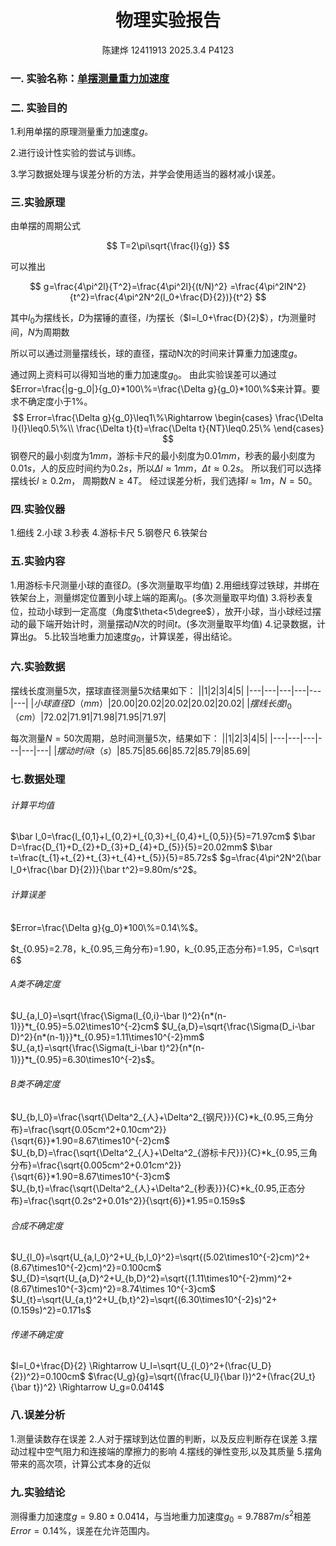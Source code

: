 <style>
.center{
    width:auto;
    display:table;
    margin-left: auto;
    margin-right: auto;
}

</style>

# <center>物理实验报告 </center>
 <center>陈建烨 12411913 2025.3.4 P4123</center> <!---这里是姓名栏--->

### 一. 实验名称：<u>单摆测量重力加速度</u>
<!---课程名称写<u>和</u>之间--->
### 二. 实验目的 
1.利用单摆的原理测量重力加速度$g$。

2.进行设计性实验的尝试与训练。

3.学习数据处理与误差分析的方法，并学会使用适当的器材减小误差。

### 三.实验原理
由单摆的周期公式

$$
T=2\pi\sqrt{\frac{l}{g}}
$$

可以推出

$$
g=\frac{4\pi^2l}{T^2}=\frac{4\pi^2l}{(t/N)^2}
=\frac{4\pi^2lN^2}{t^2}=\frac{4\pi^2N^2(l_0+\frac{D}{2})}{t^2}
$$

其中$l_0$为摆线长，$D$为摆锤的直径，$l$为摆长（$l=l_0+\frac{D}{2}$），$t$为测量时间，$N$为周期数

所以可以通过测量摆线长，球的直径，摆动N次的时间来计算重力加速度$g$。

通过网上资料可以得知当地的重力加速度$g_0$。
由此实验误差可以通过$Error=\frac{|g-g_0|}{g_0}*100\%=\frac{\Delta g}{g_0}*100\%$来计算。要求不确定度小于1%。
$$
Error=\frac{\Delta g}{g_0}\leq1\%\Rightarrow
\begin{cases}
\frac{\Delta l}{l}\leq0.5\%\\
\frac{\Delta t}{t}=\frac{\Delta t}{NT}\leq0.25\%
\end{cases}
$$
钢卷尺的最小刻度为$1mm$，游标卡尺的最小刻度为$0.01mm$，秒表的最小刻度为$0.01s$，人的反应时间约为$0.2s$，所以$\Delta l\approx1mm$，$\Delta t\approx0.2s$。
所以我们可以选择摆线长$l\geq0.2m$，
周期数$N\geq4T$。
经过误差分析，我们选择$l\approx1m$，$N=50$。

### 四.实验仪器
1.细线 2.小球 3.秒表 4.游标卡尺 5.钢卷尺 6.铁架台

### 五.实验内容
1.用游标卡尺测量小球的直径$D$。(多次测量取平均值)
2.用细线穿过铁球，并绑在铁架台上，测量绑定位置到小球上端的距离$l_0$。(多次测量取平均值)
3.将秒表复位，拉动小球到一定高度（角度$\theta<5\degree$），放开小球，当小球经过摆动的最下端开始计时，测量摆动$N$次的时间$t$。(多次测量取平均值)
4.记录数据，计算出$g$。
5.比较当地重力加速度$g_0$，计算误差，得出结论。
### 六.实验数据
摆线长度测量5次，摆球直径测量5次结果如下：
||1|2|3|4|5|
|---|---|---|---|---|---|
|$小球直径D（mm）$|$20.00$|$20.02$|$20.02$|$20.02$|$20.02$|
|$摆线长度l_0（cm）$|$72.02$|$71.91$|$71.98$|$71.95$|$71.97$|

每次测量$N=50$次周期，总时间测量5次，结果如下：
||1|2|3|4|5|
|---|---|---|---|---|---|
|$摆动时间t（s）$|$85.75$|$85.66$|$85.72$|$85.79$|$85.69$|

### 七.数据处理
###### 计算平均值
$\bar l_0=\frac{l_{0,1}+l_{0,2}+l_{0,3}+l_{0,4}+l_{0,5}}{5}=71.97cm$
$\bar D=\frac{D_{1}+D_{2}+D_{3}+D_{4}+D_{5}}{5}=20.02mm$
$\bar t=\frac{t_{1}+t_{2}+t_{3}+t_{4}+t_{5}}{5}=85.72s$
$g=\frac{4\pi^2N^2(\bar l_0+\frac{\bar D}{2})}{\bar t^2}=9.80m/s^2$。
###### 计算误差
$Error=\frac{\Delta g}{g_0}*100\%=0.14\%$。

$t_{0.95}=2.78，k_{0.95,三角分布}=1.90，k_{0.95,正态分布}=1.95，C=\sqrt 6$
###### A类不确定度
$U_{a,l_0}=\sqrt{\frac{\Sigma(l_{0,i}-\bar l)^2}{n*(n-1)}}*t_{0.95}=5.02\times10^{-2}cm$
$U_{a,D}=\sqrt{\frac{\Sigma(D_i-\bar D)^2}{n*(n-1)}}*t_{0.95}=1.11\times10^{-2}mm$
$U_{a,t}=\sqrt{\frac{\Sigma(t_i-\bar t)^2}{n*(n-1)}}*t_{0.95}=6.30\times10^{-2}s$。
###### B类不确定度
$U_{b,l_0}=\frac{\sqrt{\Delta^2_{人}+\Delta^2_{钢尺}}}{C}*k_{0.95,三角分布}=\frac{\sqrt{0.05cm^2+0.10cm^2}}{\sqrt{6}}*1.90=8.67\times10^{-2}cm$
$U_{b,D}=\frac{\sqrt{\Delta^2_{人}+\Delta^2_{游标卡尺}}}{C}*k_{0.95,三角分布}=\frac{\sqrt{0.005cm^2+0.01cm^2}}{\sqrt{6}}*1.90=8.67\times10^{-3}cm$
$U_{b,t}=\frac{\sqrt{\Delta^2_{人}+\Delta^2_{秒表}}}{C}*k_{0.95,正态分布}=\frac{\sqrt{0.2s^2+0.01s^2}}{\sqrt{6}}*1.95=0.159s$
###### 合成不确定度
$U_{l_0}=\sqrt{U_{a,l_0}^2+U_{b,l_0}^2}=\sqrt{(5.02\times10^{-2}cm)^2+(8.67\times10^{-2}cm)^2}=0.100cm$
$U_{D}=\sqrt{U_{a,D}^2+U_{b,D}^2}=\sqrt{(1.11\times10^{-2}mm)^2+(8.67\times10^{-3}cm)^2}=8.74\times 10^{-3}cm$
$U_{t}=\sqrt{U_{a,t}^2+U_{b,t}^2}=\sqrt{(6.30\times10^{-2}s)^2+(0.159s)^2}=0.171s$

###### 传递不确定度
$l=l_0+\frac{D}{2} \Rightarrow U_l=\sqrt{U_{l_0}^2+(\frac{U_D}{2})^2}=0.100cm$
$\frac{U_g}{g}=\sqrt{(\frac{U_l}{\bar l})^2+(\frac{2U_t}{\bar t})^2} \Rightarrow U_g=0.0414$

### 八.误差分析
1.测量读数存在误差
2.人对于摆球到达位置的判断，以及反应判断存在误差
3.摆动过程中空气阻力和连接端的摩擦力的影响
4.摆线的弹性变形,以及其质量
5.摆角带来的高次项，计算公式本身的近似
### 九.实验结论
测得重力加速度$g=9.80\pm0.0414$，与当地重力加速度$g_0=9.7887m/s^2$相差$Error=0.14\%$，误差在允许范围内。